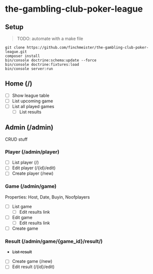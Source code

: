 # the-gambling-club-poker-league

## Setup
> TODO: automate with a make file

```
git clone https://github.com/finchmeister/the-gambling-club-poker-league.git
composer install
bin/console doctrine:schema:update --force
bin/console doctrine:fixtures:load
bin/console server:run 
```


## Home (/)
- [ ] Show league table
- [ ] List upcoming game
- [ ] List all played games
    - [ ] List results

## Admin (/admin)
CRUD stuff
### Player (/admin/player)

- [ ] List player (/)
- [ ] Edit player (/{id}/edit)
- [ ] Create player (/new)

### Game (/admin/game)

Properties: Host, Date, Buyin, Noofplayers
- [ ] List game
    - [ ] Edit results link
- [ ] Edit game
    - [ ] Edit results link
- [ ] Create game

### Result (/admin/game/{game_id}/result/)

- ~~List result~~
- [ ] Create game (/new)
- [ ] Edit result (/{id}/edit)
